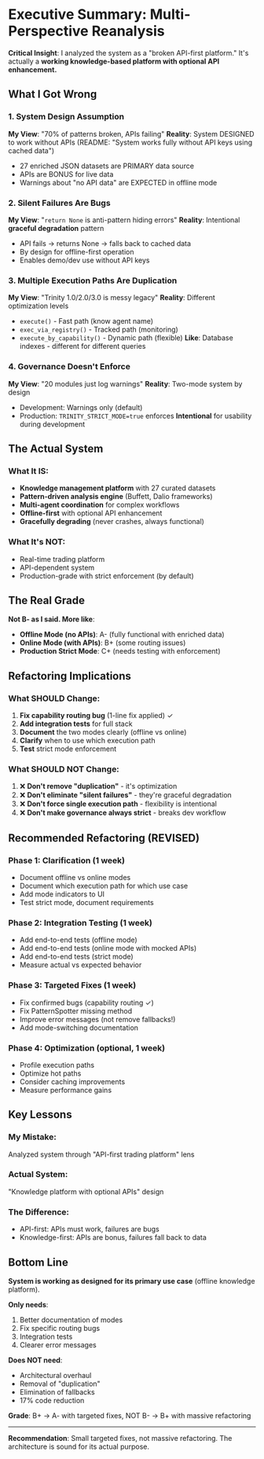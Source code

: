 # Executive Summary: Multi-Perspective Reanalysis

**Critical Insight**: I analyzed the system as a "broken API-first platform." It's actually a **working knowledge-based platform with optional API enhancement.**

## What I Got Wrong

### 1. System Design Assumption
**My View**: "70% of patterns broken, APIs failing"
**Reality**: System DESIGNED to work without APIs (README: "System works fully without API keys using cached data")
- 27 enriched JSON datasets are PRIMARY data source
- APIs are BONUS for live data
- Warnings about "no API data" are EXPECTED in offline mode

### 2. Silent Failures Are Bugs
**My View**: "`return None` is anti-pattern hiding errors"
**Reality**: Intentional **graceful degradation** pattern
- API fails → returns None → falls back to cached data
- By design for offline-first operation
- Enables demo/dev use without API keys

### 3. Multiple Execution Paths Are Duplication
**My View**: "Trinity 1.0/2.0/3.0 is messy legacy"
**Reality**: Different optimization levels
- `execute()` - Fast path (know agent name)
- `exec_via_registry()` - Tracked path (monitoring)
- `execute_by_capability()` - Dynamic path (flexible)
**Like**: Database indexes - different for different queries

### 4. Governance Doesn't Enforce
**My View**: "20 modules just log warnings"
**Reality**: Two-mode system by design
- Development: Warnings only (default)
- Production: `TRINITY_STRICT_MODE=true` enforces
**Intentional** for usability during development

## The Actual System

### What It IS:
- **Knowledge management platform** with 27 curated datasets
- **Pattern-driven analysis engine** (Buffett, Dalio frameworks)
- **Multi-agent coordination** for complex workflows
- **Offline-first** with optional API enhancement
- **Gracefully degrading** (never crashes, always functional)

### What It's NOT:
- Real-time trading platform
- API-dependent system
- Production-grade with strict enforcement (by default)

## The Real Grade

**Not B- as I said. More like**:
- **Offline Mode (no APIs)**: A- (fully functional with enriched data)
- **Online Mode (with APIs)**: B+ (some routing issues)
- **Production Strict Mode**: C+ (needs testing with enforcement)

## Refactoring Implications

### What SHOULD Change:
1. **Fix capability routing bug** (1-line fix applied) ✓
2. **Add integration tests** for full stack
3. **Document** the two modes clearly (offline vs online)
4. **Clarify** when to use which execution path
5. **Test** strict mode enforcement

### What SHOULD NOT Change:
1. ❌ **Don't remove "duplication"** - it's optimization
2. ❌ **Don't eliminate "silent failures"** - they're graceful degradation
3. ❌ **Don't force single execution path** - flexibility is intentional
4. ❌ **Don't make governance always strict** - breaks dev workflow

## Recommended Refactoring (REVISED)

### Phase 1: Clarification (1 week)
- Document offline vs online modes
- Document which execution path for which use case
- Add mode indicators to UI
- Test strict mode, document requirements

### Phase 2: Integration Testing (1 week)
- Add end-to-end tests (offline mode)
- Add end-to-end tests (online mode with mocked APIs)
- Add end-to-end tests (strict mode)
- Measure actual vs expected behavior

### Phase 3: Targeted Fixes (1 week)
- Fix confirmed bugs (capability routing ✓)
- Fix PatternSpotter missing method
- Improve error messages (not remove fallbacks!)
- Add mode-switching documentation

### Phase 4: Optimization (optional, 1 week)
- Profile execution paths
- Optimize hot paths
- Consider caching improvements
- Measure performance gains

## Key Lessons

### My Mistake:
Analyzed system through "API-first trading platform" lens

### Actual System:
"Knowledge platform with optional APIs" design

### The Difference:
- API-first: APIs must work, failures are bugs
- Knowledge-first: APIs are bonus, failures fall back to data

## Bottom Line

**System is working as designed for its primary use case** (offline knowledge platform).

**Only needs**:
1. Better documentation of modes
2. Fix specific routing bugs
3. Integration tests
4. Clearer error messages

**Does NOT need**:
- Architectural overhaul
- Removal of "duplication"
- Elimination of fallbacks
- 17% code reduction

**Grade**: B+ → A- with targeted fixes, NOT B- → B+ with massive refactoring

---

**Recommendation**: Small targeted fixes, not massive refactoring. The architecture is sound for its actual purpose.
